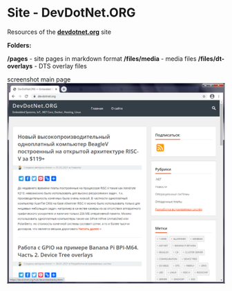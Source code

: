 # Site - DevDotNet.ORG
 Resources of the **[devdotnet.org](https://devdotnet.org "devdotnet.org")** site
 
**Folders:**
 
 **/pages** - site pages in markdown format
 **/files/media** - media files
 **/files/dt-overlays** - DTS overlay files
 
screenshot main page
[![devdotnet.org](scr-devdotnetorg.png "devdotnet.org")](scr-devdotnetorg.png "devdotnet.org")
